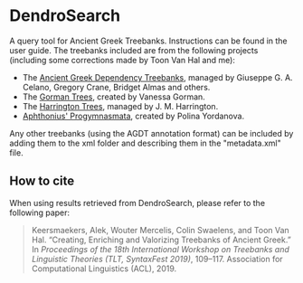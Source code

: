 # DendroSearch
A query tool for Ancient Greek Treebanks. Instructions can be found in the user guide. The treebanks included are from the following projects (including some corrections made by Toon Van Hal and me):
* The [Ancient Greek Dependency Treebanks](https://github.com/PerseusDL/treebank_data), managed by Giuseppe G. A. Celano, Gregory Crane, Bridget Almas and others.
* The [Gorman Trees](https://github.com/perseids-publications/gorman-trees), created by Vanessa Gorman.
* The [Harrington Trees](https://github.com/perseids-project/harrington_trees), managed by J. M. Harrington.
* [Aphthonius' Progymnasmata](https://github.com/polinayordanova/Treebank-of-Aphtonius-Progymnasmata), created by Polina Yordanova.

Any other treebanks (using the AGDT annotation format) can be included by adding them to the xml folder and describing them in the "metadata.xml" file.

## How to cite
When using results retrieved from DendroSearch, please refer to the following paper:
> Keersmaekers, Alek, Wouter Mercelis, Colin Swaelens, and Toon Van Hal. “Creating, Enriching and Valorizing Treebanks of Ancient Greek.” In *Proceedings of the 18th International Workshop on Treebanks and Linguistic Theories (TLT, SyntaxFest 2019)*, 109–117. Association for Computational Linguistics (ACL), 2019.
